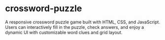 # crossword-puzzle
A responsive crossword puzzle game built with HTML, CSS, and JavaScript. Users can interactively fill in the puzzle, check answers, and enjoy a dynamic UI with customizable word clues and grid layout.
